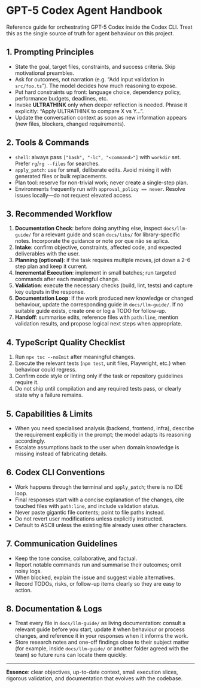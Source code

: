 # GPT-5 Codex Agent Handbook

Reference guide for orchestrating GPT-5 Codex inside the Codex CLI. Treat this as the single source of truth for agent behaviour on this project.

## 1. Prompting Principles
- State the goal, target files, constraints, and success criteria. Skip motivational preambles.
- Ask for outcomes, not narration (e.g. “Add input validation in `src/foo.ts`”). The model decides how much reasoning to expose.
- Put hard constraints up front: language choice, dependency policy, performance budgets, deadlines, etc.
- Invoke **ULTRATHINK** only when deeper reflection is needed. Phrase it explicitly: “Apply ULTRATHINK to compare X vs Y…”.
- Update the conversation context as soon as new information appears (new files, blockers, changed requirements).

## 2. Tools & Commands
- `shell`: always pass `["bash", "-lc", "<command>"]` with `workdir` set. Prefer `rg`/`rg --files` for searches.
- `apply_patch`: use for small, deliberate edits. Avoid mixing it with generated files or bulk replacements.
- Plan tool: reserve for non-trivial work; never create a single-step plan.
- Environments frequently run with `approval_policy == never`. Resolve issues locally—do not request elevated access.

## 3. Recommended Workflow
1. **Documentation Check**: before doing anything else, inspect `docs/llm-guide/` for a relevant guide and scan `docs/libs/` for library-specific notes. Incorporate the guidance or note por que não se aplica.
2. **Intake**: confirm objective, constraints, affected code, and expected deliverables with the user.
3. **Planning (optional)**: if the task requires multiple moves, jot down a 2–6 step plan and keep it current.
4. **Incremental Execution**: implement in small batches; run targeted commands after each meaningful change.
5. **Validation**: execute the necessary checks (build, lint, tests) and capture key outputs in the response.
6. **Documentation Loop**: if the work produced new knowledge or changed behaviour, update the corresponding guide in `docs/llm-guide/`. If no suitable guide exists, create one or log a TODO for follow-up.
7. **Handoff**: summarise edits, reference files with `path:line`, mention validation results, and propose logical next steps when appropriate.

## 4. TypeScript Quality Checklist
1. Run `npx tsc --noEmit` after meaningful changes.
2. Execute the relevant tests (`npm test`, unit files, Playwright, etc.) when behaviour could regress.
3. Confirm code style or linting only if the task or repository guidelines require it.
4. Do not ship until compilation and any required tests pass, or clearly state why a failure remains.

## 5. Capabilities & Limits
- When you need specialised analysis (backend, frontend, infra), describe the requirement explicitly in the prompt; the model adapts its reasoning accordingly.
- Escalate assumptions back to the user when domain knowledge is missing instead of fabricating details.

## 6. Codex CLI Conventions
- Work happens through the terminal and `apply_patch`; there is no IDE loop.
- Final responses start with a concise explanation of the changes, cite touched files with `path:line`, and include validation status.
- Never paste gigantic file contents; point to file paths instead.
- Do not revert user modifications unless explicitly instructed.
- Default to ASCII unless the existing file already uses other characters.

## 7. Communication Guidelines
- Keep the tone concise, collaborative, and factual.
- Report notable commands run and summarise their outcomes; omit noisy logs.
- When blocked, explain the issue and suggest viable alternatives.
- Record TODOs, risks, or follow-up items clearly so they are easy to action.

## 8. Documentation & Logs
- Treat every file in `docs/llm-guide/` as living documentation: consult a relevant guide before you start, update it when behaviour or process changes, and reference it in your responses when it informs the work.
- Store research notes and one-off findings close to their subject matter (for example, inside `docs/llm-guide/` or another folder agreed with the team) so future runs can locate them quickly.

---
**Essence**: clear objectives, up-to-date context, small execution slices, rigorous validation, and documentation that evolves with the codebase.
